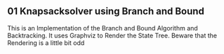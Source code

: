 ## 01 Knapsacksolver using Branch and Bound
This is an Implementation of the Branch and Bound Algorithm and Backtracking. It uses Graphviz to Render the State Tree. Beware that the Rendering is a little bit odd
